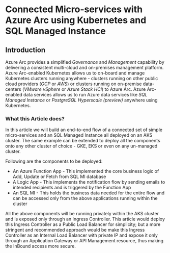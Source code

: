 # Connected Micro-services with Azure Arc using Kubernetes and SQL Managed Instance



## Introduction

Azure Arc provides a simplified *Governance* and *Management* capability by delivering a consistent multi-cloud and on-premises management platform. Azure Arc-enabled Kubernetes allows us to on-board and manage Kubernetes clusters running anywhere -  clusters running on other public cloud providers (*GCP* or *AWS*) or clusters running on on-premise data-centers (*VMware vSphere* or *Azure Stack HCI*) to Azure Arc. Azure Arc-enabled data services allows us to run Azure data services like *SQL Managed Instance* or *PostgreSQL Hyperscale (preview)* anywhere using Kubernetes.

### What this Article does?

In this article we will build an end-to-end flow of a connected set of simple micro-services and an SQL Managed Instance all deployed on an AKS cluster. The same example can be extended to deploy all the components onto any other cluster of choice - GKE, EKS or even on any un-managed cluster.

Following are the components to be deployed:

- An Azure Function App - This implemented the core business logic of Add, Update or Fetch from SQL MI database
- A Logic App - This implements the notification flow by sending emails to intended recipients and is triggered by the Function App
- An SQL MI - This holds the business data needed for the entire flow and can be accessed only from the above applications running within the cluster

All the above components will be running privately within the AKS cluster and is exposed only through an Ingress Controller. This article would deploy this Ingress Controller as a Public Load Balancer for simplicity; but a more stringent and recommended approach would be make this Ingress Controller as an Internal Load Balancer with private IP and expose it only through an Application Gateway or API Management resource, thus making the InBound access more secure.






